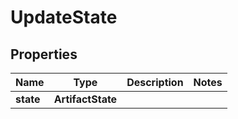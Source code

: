 

# UpdateState


## Properties

Name | Type | Description | Notes
------------ | ------------- | ------------- | -------------
**state** | **ArtifactState** |  | 



